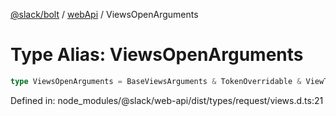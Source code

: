 [@slack/bolt](../../../../index.md) / [webApi](../index.md) / ViewsOpenArguments

# Type Alias: ViewsOpenArguments

```ts
type ViewsOpenArguments = BaseViewsArguments & TokenOverridable & ViewTriggerId | ViewInteractivityPointer;
```

Defined in: node\_modules/@slack/web-api/dist/types/request/views.d.ts:21
